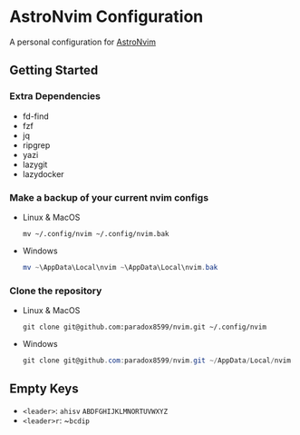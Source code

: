 # AstroNvim Configuration

A personal configuration for [AstroNvim](https://github.com/AstroNvim/AstroNvim)

## Getting Started

### Extra Dependencies

- fd-find
- fzf
- jq
- ripgrep
- yazi
- lazygit
- lazydocker

<!-- - bottom -->
<!-- - gdu-go -->
<!-- - sad -->
<!-- - deno -->
<!-- - diff-so-fancy -->

### Make a backup of your current nvim configs

- Linux & MacOS

  ```shell
  mv ~/.config/nvim ~/.config/nvim.bak
  ```

- Windows

  ```powershell
  mv ~\AppData\Local\nvim ~\AppData\Local\nvim.bak
  ```

### Clone the repository

- Linux & MacOS

  ```shell
  git clone git@github.com:paradox8599/nvim.git ~/.config/nvim
  ```

- Windows

  ```powershell
  git clone git@github.com:paradox8599/nvim.git ~/AppData/Local/nvim
  ```

## Empty Keys

- `<leader>`: `ahisv` `ABDFGHIJKLMNORTUVWXYZ`
- `<leader>r`: ~`bcdip`

